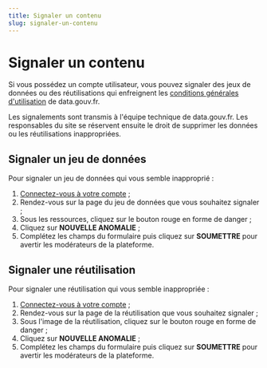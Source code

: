 ```yaml
---
title: Signaler un contenu
slug: signaler-un-contenu
---
```


# Signaler un contenu

Si vous possédez un compte utilisateur, vous pouvez signaler des jeux de données ou des réutilisations qui enfreignent les [conditions générales d'utilisation](https://www.data.gouv.fr/fr/terms/) de data.gouv.fr.

Les signalements sont transmis à l'équipe technique de data.gouv.fr. Les responsables du site se réservent ensuite le droit de supprimer les données ou les réutilisations inappropriées.

## Signaler un jeu de données

Pour signaler un jeu de données qui vous semble inapproprié :

1. [Connectez-vous à votre compte](https://www.data.gouv.fr/fr/login) ;
2. Rendez-vous sur la page du jeu de données que vous souhaitez signaler ;
3. Sous les ressources, cliquez sur le bouton rouge en forme de danger ;
4. Cliquez sur **NOUVELLE ANOMALIE** ;
5. Complétez les champs du formulaire puis cliquez sur **SOUMETTRE** pour avertir les modérateurs de la plateforme.

## Signaler une réutilisation

Pour signaler une réutilisation qui vous semble inappropriée :

1. [Connectez-vous à votre compte](https://www.data.gouv.fr/fr/login) ;
2. Rendez-vous sur la page de la réutilisation que vous souhaitez signaler ;
3. Sous l'image de la réutilisation, cliquez sur le bouton rouge en forme de danger ;
4. Cliquez sur **NOUVELLE ANOMALIE** ;
5. Complétez les champs du formulaire puis cliquez sur **SOUMETTRE** pour avertir les modérateurs de la plateforme.
